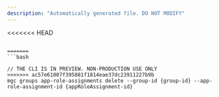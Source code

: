 ```yaml
---
description: "Automatically generated file. DO NOT MODIFY"
---
```


<<<<<<< HEAD
```cli

=======
```bash

// THE CLI IS IN PREVIEW. NON-PRODUCTION USE ONLY
>>>>>>> ac57e61007f395881f1814eae37dc23911227b9b
mgc groups app-role-assignments delete --group-id {group-id} --app-role-assignment-id {appRoleAssignment-id}

```
